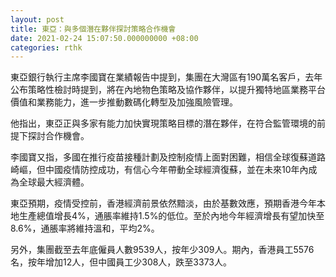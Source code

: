 ```yaml
---
layout: post
title: 東亞：與多個潛在夥伴探討策略合作機會
date: 2021-02-24 15:07:50.000000000 +08:00
categories: rthk
---
```


東亞銀行執行主席李國寶在業績報告中提到，集團在大灣區有190萬名客戶，去年公布策略性檢討時提到，將在內地物色策略及協作夥伴，以提升獨特地區業務平台價值和業務能力，進一步推動數碼化轉型及加強風險管理。

他指出，東亞正與多家有能力加快實現策略目標的潛在夥伴，在符合監管環境的前提下探討合作機會。

李國寶又指，多國在推行疫苗接種計劃及控制疫情上面對困難，相信全球復蘇道路崎嶇，但中國疫情防控成功，有信心今年帶動全球經濟復蘇，並在未來10年內成為全球最大經濟體。

東亞預期，疫情受控前，香港經濟前景依然黯淡，由於基數效應，預期香港今年本地生產總值增長4%，通脹率維持1.5%的低位。至於內地今年經濟增長有望加快至8.6%，通脹率將維持溫和，平均2%。

另外，集團截至去年底僱員人數9539人，按年少309人。期內，香港員工5576名，按年增加12人，但中國員工少308人，跌至3373人。
